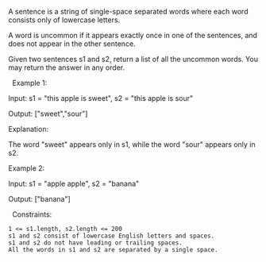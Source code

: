A sentence is a string of single-space separated words where each word consists only of lowercase letters.

A word is uncommon if it appears exactly once in one of the sentences, and does not appear in the other sentence.

Given two sentences s1 and s2, return a list of all the uncommon words. You may return the answer in any order.

 
Example 1:


Input: s1 = "this apple is sweet", s2 = "this apple is sour"

Output: ["sweet","sour"]

Explanation:

The word "sweet" appears only in s1, while the word "sour" appears only in s2.


Example 2:


Input: s1 = "apple apple", s2 = "banana"

Output: ["banana"]


 
Constraints:


	1 <= s1.length, s2.length <= 200
	s1 and s2 consist of lowercase English letters and spaces.
	s1 and s2 do not have leading or trailing spaces.
	All the words in s1 and s2 are separated by a single space.


